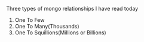 Three types of mongo relationships I have read today
1) One To Few
2) One To Many(Thousands)
3) One To Squillions(Millions or Billions)
